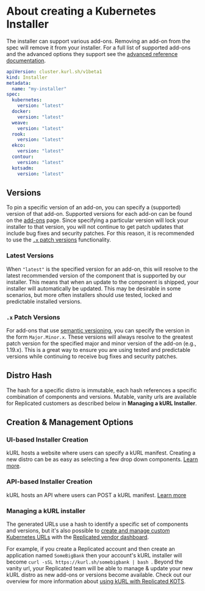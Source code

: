 # About creating a Kubernetes Installer

The installer can support various add-ons. Removing an add-on from the spec will remove it from your installer. For a full list of supported add-ons and the advanced options they support see the [advanced reference documentation](kubernetes-installers-advanced-options).

```yaml
apiVersion: cluster.kurl.sh/v1beta1
kind: Installer
metadata:
  name: "my-installer"
spec:
  kubernetes:
    version: "latest"
  docker:
    version: "latest"
  weave:
    version: "latest"
  rook:
    version: "latest"
  ekco:
    version: "latest"
  contour:
    version: "latest"
  kotsadm:
    version: "latest"
```

## Versions
To pin a specific version of an add-on, you can specify a (supported) version of that add-on. Supported versions for each add-on can be found on the [add-ons](/add-ons) page. Since specifying a particular version will lock your installer to that version, you will not continue to get patch updates that include bug fixes and security patches. For this reason, it is recommended to use the [`.x` patch versions](#x-patch-versions) functionality.

### Latest Versions
When `"latest"` is the specified version for an add-on, this will resolve to the latest recommended version of the component that is supported by our installer. This means that when an update to the component is shipped, your installer will automatically be updated. This may be desirable in some scenarios, but more often installers should use tested, locked and predictable installed versions.

### `.x` Patch Versions
For add-ons that use [semantic versioning](https://semver.org), you can specify the version in the form `Major.Minor.x`. These versions will always resolve to the greatest patch version for the specified major and minor version of the add-on (e.g., 1.19.x). This is a great way to ensure you are using tested and predictable versions while continuing to receive bug fixes and security patches.

## Distro Hash
The hash for a specific distro is immutable, each hash references a specific combination of components and versions. Mutable, vanity urls are available for Replicated customers as described below in **Managing a kURL Installer**.

## Creation & Management Options
### UI-based Installer Creation
kURL hosts a website where users can specify a kURL manifest. Creating a new distro can be as easy as selecting a few drop down components. [Learn more](kubernetes-installers-creating-ui).

### API-based Installer Creation
kURL hosts an API where users can POST a kURL manifest. [Learn more](kubernetes-installers-creating-api)

### Managing a kURL installer
The generated URLs use a hash to identify a specific set of components and versions, but it's also possible to [create and manage custom Kubernetes URLs](https://kots.io/vendor/embedded-kubernetes/embedded-kubernetes/) with the [Replicated vendor dashboard](https://vendor.replicated.com).

For example, if you create a Replicated account and then create an application named `SomeBigBank` then your account's kURL installer will become `curl -sSL https://kurl.sh/somebigbank | bash `. Beyond the vanity url, your Replicated team will be able to manage & update your new kURL distro as new add-ons or versions become available. Check out our overview for more information about [using kURL with Replicated KOTS](https://blog.replicated.com/kurl-with-replicated-kots/).
